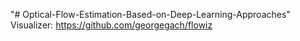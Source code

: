 "# Optical-Flow-Estimation-Based-on-Deep-Learning-Approaches" 
Visualizer: https://github.com/georgegach/flowiz
